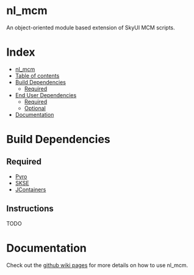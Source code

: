 # nl_mcm

An object-oriented module based extension of SkyUI MCM scripts.

# Index
<!--ts-->
   * [nl_mcm](#nl_mcm)
   * [Table of contents](#table-of-contents)
   * [Build Dependencies](#build-dependencies)
      * [Required](#required)
   * [End User Dependencies](#end-user-dependencies)
      * [Required](#required-1)
      * [Optional](#optional)
   * [Documentation](#documentation)

<!-- Added by: runner, at: Thu Feb 18 22:04:44 UTC 2021 -->

<!--te-->

# Build Dependencies

## Required

* [Pyro](https://github.com/fireundubh/pyro)
* [SKSE](https://skse.silverlock.org/)
* [JContainers](https://www.nexusmods.com/skyrimspecialedition/mods/16495)

## Instructions

TODO

# Documentation

Check out the [github wiki pages](https://github.com/MrOctopus/nl_mcm/wiki) for more details on how to use nl_mcm.
